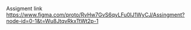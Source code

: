 Assigment link 
https://www.figma.com/proto/RvHw7GvS6qyLFu0IJ1WyCJ/Assingment?node-id=0-1&t=Wu8JtqvRkxTtWt2p-1

